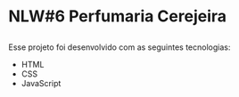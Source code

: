 # NLW#6 Perfumaria Cerejeira
##
Esse projeto foi desenvolvido com as seguintes tecnologias:

- HTML
- CSS
- JavaScript

